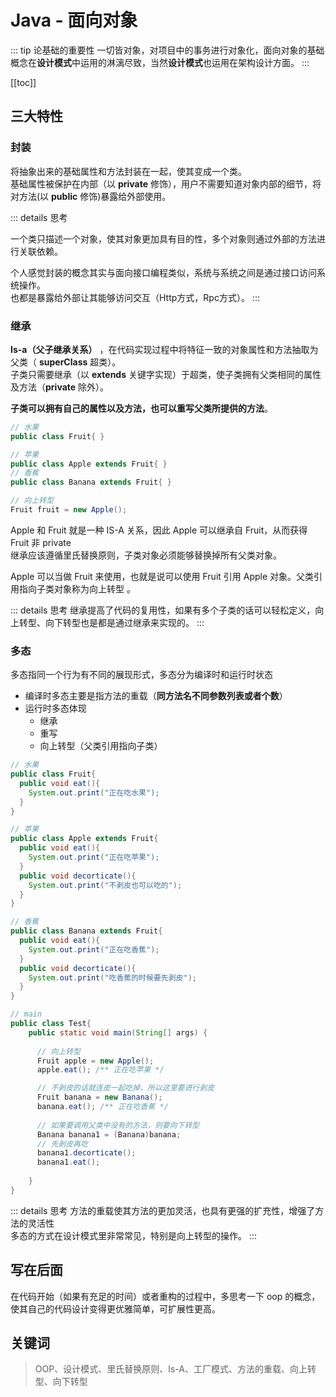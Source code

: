 # Java - 面向对象

::: tip 论基础的重要性
一切皆对象，对项目中的事务进行对象化，面向对象的基础概念在**设计模式**中运用的淋漓尽致，当然**设计模式**也运用在架构设计方面。
:::

[[toc]]

## 三大特性
### 封装
将抽象出来的基础属性和方法封装在一起，使其变成一个类。<br/>
基础属性被保护在内部（以 **private** 修饰），用户不需要知道对象内部的细节，将对方法(以 **public** 修饰)暴露给外部使用。


::: details 思考

  一个类只描述一个对象，使其对象更加具有目的性，多个对象则通过外部的方法进行关联依赖。

  个人感觉封装的概念其实与面向接口编程类似，系统与系统之间是通过接口访问系统操作。<br>
  也都是暴露给外部让其能够访问交互（Http方式，Rpc方式）。
:::

### 继承
**Is-a（父子继承关系）** ，在代码实现过程中将特征一致的对象属性和方法抽取为父类（ **superClass** 超类）。<br/>
子类只需要继承（以 **extends** 关键字实现）于超类，使子类拥有父类相同的属性及方法（**private** 除外）。

**子类可以拥有自己的属性以及方法，也可以重写父类所提供的方法**。

``` java
// 水果
public class Fruit{ }

// 苹果
public class Apple extends Fruit{ }
// 香蕉
public class Banana extends Fruit{ }

// 向上转型
Fruit fruit = new Apple();
```

Apple 和 Fruit 就是一种 IS-A 关系，因此 Apple 可以继承自 Fruit，从而获得 Fruit 非 private <br/>
继承应该遵循里氏替换原则，子类对象必须能够替换掉所有父类对象。

Apple 可以当做 Fruit 来使用，也就是说可以使用 Fruit 引用 Apple 对象。父类引用指向子类对象称为向上转型 。

::: details 思考
  继承提高了代码的复用性，如果有多个子类的话可以轻松定义，向上转型、向下转型也是都是通过继承来实现的。
:::

### 多态
多态指同一个行为有不同的展现形式，多态分为编译时和运行时状态
- 编译时多态主要是指方法的重载（**同方法名不同参数列表或者个数**）
- 运行时多态体现
  - 继承
  - 重写
  - 向上转型（父类引用指向子类）

``` java
// 水果
public class Fruit{ 
  public void eat(){
    System.out.print("正在吃水果");
  }
}

// 苹果
public class Apple extends Fruit{ 
  public void eat(){
    System.out.print("正在吃苹果");
  }
  public void decorticate(){
    System.out.print("不剥皮也可以吃的");
  }
}

// 香蕉
public class Banana extends Fruit{
  public void eat(){
    System.out.print("正在吃香蕉");
  }
  public void decorticate(){
    System.out.print("吃香蕉的时候要先剥皮");
  }
}

// main
public class Test{
    public static void main(String[] args) {
      
      // 向上转型
      Fruit apple = new Apple();
      apple.eat(); /** 正在吃苹果 */

      // 不剥皮的话就连皮一起吃掉，所以这里要进行剥皮
      Fruit banana = new Banana();
      banana.eat(); /** 正在吃香蕉 */
      
      // 如果要调用父类中没有的方法，则要向下转型
      Banana banana1 = (Banana)banana;
      // 先剥皮再吃
      banana1.decorticate(); 
      banana1.eat(); 
      
    }
}
```

::: details 思考
  方法的重载使其方法的更加灵活，也具有更强的扩充性，增强了方法的灵活性<br>
  多态的方式在设计模式里非常常见，特别是向上转型的操作。
:::

## 写在后面
在代码开始（如果有充足的时间）或者重构的过程中，多思考一下 oop 的概念，使其自己的代码设计变得更优雅简单，可扩展性更高。

## 关键词
> OOP、设计模式、里氏替换原则、Is-A、工厂模式、方法的重载、向上转型、向下转型